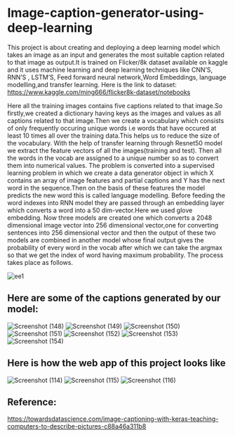 # Image-caption-generator-using-deep-learning

This project is about creating and deploying a deep learning model which takes an image as an
input and generates the most suitable caption related to that image as output.It is trained on
Flicker/8k dataset available on kaggle and it uses machine learning and deep learning
techniques like CNN’S, RNN’S , LSTM’S, Feed forward neural network,Word Embeddings,
language modelling,and transfer learning.
Here is the link to dataset:
https://www.kaggle.com/ming666/flicker8k-dataset/notebooks

Here all the training images contains five captions related to that image.So firstly,we created a dictionary having keys as the images and values as all captions related to that image.Then we create a vocabulary which consists of only frequently occuring unique words i.e words that have occured at least 10 times all over the training data.This helps us to reduce the size of the vocabulary.
With the help of transfer learning through Resnet50 model we extract the feature vectors of all the images(training and test).
Then all the words in the vocab are assigned to a unique number so as to convert them into numerical values.
The problem is converted into a supervised learning problem in which we create a data generator object in which X contains an array of image features and partial captions and Y has the next word in the sequence.Then on the basis of these features the model predicts the new word this is called language modelling.
Before feeding the word indexes into RNN model they are passed through an embedding layer which converts a word into a 50 dim-vector.Here we used glove embedding.
Now three models are created one which converts a 2048 dimensional image vector into 256 dimensional vector,one for converting sentences into 256 dimensional vector and then the output of these two models are combined in another model whose final output gives the probability of every word in the vocab after which we can take the argmax so that we get the index of word having maximum probability. The process takes place as follows.

![ee1](https://user-images.githubusercontent.com/62187533/121786680-2db64e80-cbdf-11eb-8f82-fc496e3a1377.jpeg)


## Here are some of the captions generated by our model:

![Screenshot (148)](https://user-images.githubusercontent.com/62187533/121786919-89350c00-cbe0-11eb-959c-c5132426ba18.png)
![Screenshot (149)](https://user-images.githubusercontent.com/62187533/121786920-89350c00-cbe0-11eb-986c-1afdd6b01060.png)
![Screenshot (150)](https://user-images.githubusercontent.com/62187533/121786922-89cda280-cbe0-11eb-86a8-5b45fb7286bc.png)
![Screenshot (151)](https://user-images.githubusercontent.com/62187533/121786923-8a663900-cbe0-11eb-9b29-a0434e965896.png)
![Screenshot (152)](https://user-images.githubusercontent.com/62187533/121786926-8b976600-cbe0-11eb-9377-613151a6aca6.png)
![Screenshot (153)](https://user-images.githubusercontent.com/62187533/121786929-8c2ffc80-cbe0-11eb-9598-67a0f95e8638.png)
![Screenshot (154)](https://user-images.githubusercontent.com/62187533/121786931-8cc89300-cbe0-11eb-8c28-cfb3630f6ddb.png)

## Here is how the web app of this project looks like
![Screenshot (114)](https://user-images.githubusercontent.com/62187533/121787071-a6b6a580-cbe1-11eb-9f09-3a0fa05f9432.png)
![Screenshot (115)](https://user-images.githubusercontent.com/62187533/121787047-7bcc5180-cbe1-11eb-9c00-d2760fbf6975.png)
![Screenshot (116)](https://user-images.githubusercontent.com/62187533/121787049-7bcc5180-cbe1-11eb-9cf5-0b28ddb5eb70.png)

## Reference:
https://towardsdatascience.com/image-captioning-with-keras-teaching-computers-to-describe-pictures-c88a46a311b8
